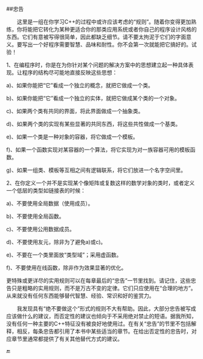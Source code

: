 ##忠告

&emsp;&emsp;这里是一组在你学习C++的过程中或许应该考虑的“规则”。随着你变得更加熟练，你将能把它转化为某种更适合你的那类应用系统或者你自己的程序设计风格的东西。它们有意被写得很简单，因此都缺乏细节。请不要太拘泥于它们的字面意义。要写出一个好程序需要智慧、品味和耐性。你不会第一次就能把它搞好的。试验！

1、在编程序时，你是在为你针对某个问题的解决方案中的思想建立起一种具体表现。让程序的结构尽可能地直接反映这些思想：

a)、如果你能把“它”看成一个独立的概念，就把它做成一个类。

b)、如果你能把“它”看成一个独立的实体，就把它做成某个类的一个对象。

c)、如果两个类有共同的界面，将此界面做成一个抽象类。

d)、如果两个类的实现有某些显著的共同东西，将这些共性做成一个基类。

e)、如果一个类是一种对象的容器，将它做成一个模板。

f)、如果一个函数实现对某容器的一个算法，将它实现为对一族容器可用的模板函数。

g)、如果一组类、模板等互相之间有逻辑联系，将它们放进一个名字空间里。

2、在你定义一个并不是实现某个像矩阵或复数这样的数学对象的类时，或者定义一个低层的类型如链接表的时候：

a)、不要使用全局数据（使用成员）。

b)、不要使用全局函数。

c)、不要使用公用数据成员。

d)、不要使用友元，除非为了避免a)或c)。

e)、不要在一个类里面放“类型域”；采用虚函数。

f)、不要使用在线函数，除非作为效果显著的优化。

更特殊或更详尽的实用规则可以在每章最后的“忠告”一节里找到。请记住，这些忠告只是粗略的实用规则，而不是万古不变的定律。它们只应使用在“合理的地方”。从来就没有任何东西能够替代智慧、经验、常识和好的鉴赏力。

&emsp;&emsp;我发现具有“绝不要做这个”形式的规则不大有帮助。因此，大部分忠告被写成应该做什么的建议，而否定性的建议也倾向于不采用绝对禁止的短语。据我所知，没有任何一种主要的C++特征没有被良好地使用过。在有关“忠告”的节里不包括解释，相反，每条忠告都引用了本书中某些适当的章节。在给出否定性的忠告时，对应章节里通常都提供了有关其他替代方式的建议。


🔚